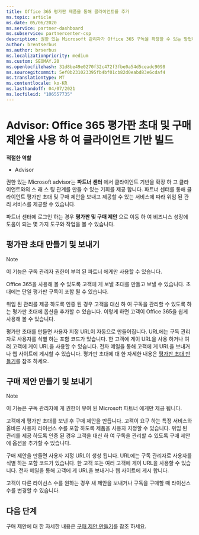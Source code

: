 ```yaml
---
title: Office 365 평가판 제품을 통해 클라이언트를 추가
ms.topic: article
ms.date: 05/06/2020
ms.service: partner-dashboard
ms.subservice: partnercenter-csp
description: 권한 있는 Microsoft 관리자가 Office 365 구독을 확장할 수 있는 방법에 대해 알아보세요. Office 365 평가판 초대를 만들어 클라이언트에 게 제공 합니다.
author: brentserbus
ms.author: brserbus
ms.localizationpriority: medium
ms.custom: SEOMAY.20
ms.openlocfilehash: 31d8be49e0270f32c472f3fbe0a54d5ceadc9098
ms.sourcegitcommit: 5ef0b231023395fb4bf01cb82d0eabd83e6cdaf4
ms.translationtype: MT
ms.contentlocale: ko-KR
ms.lasthandoff: 04/07/2021
ms.locfileid: "106557735"
---
```

# <a name="advisors-build-your-client-base-with-office-365-trial-invitations-and-purchase-offers"></a>Advisor: Office 365 평가판 초대 및 구매 제안을 사용 하 여 클라이언트 기반 빌드


**적절한 역할**

- Advisor


권한 있는 Microsoft advisor는 **파트너 센터** 에서 클라이언트 기반을 확장 하 고 클라이언트와의 스 래 스 팅 관계를 만들 수 있는 기회를 제공 합니다. 파트너 센터를 통해 클라이언트 평가판 초대 및 구매 제안을 보내고 제공할 수 있는 서비스에 따라 위임 된 관리 서비스를 제공할 수 있습니다.

파트너 센터에 로그인 하는 경우 **평가판 및 구매 제안** 으로 이동 하 여 비즈니스 성장에 도움이 되는 몇 가지 도구와 작업을 볼 수 있습니다.

## <a name="create-and-send-trial-invitations"></a>평가판 초대 만들기 및 보내기

> [!NOTE]
> 이 기능은 구독 관리자 권한이 부여 된 파트너 에게만 사용할 수 있습니다.

Office 365을 사용해 볼 수 있도록 고객에 게 보낼 초대를 만들고 보낼 수 있습니다. 초대에는 단일 평가판 구독이 포함 될 수 있습니다.

위임 된 관리를 제공 하도록 인증 된 경우 고객을 대신 하 여 구독을 관리할 수 있도록 하는 평가판 초대에 옵션을 추가할 수 있습니다. 이렇게 하면 고객이 Office 365을 쉽게 사용해 볼 수 있습니다.

평가판 초대를 만들면 사용자 지정 URL이 자동으로 만들어집니다. URL에는 구독 관리자로 사용자를 식별 하는 포함 코드가 있습니다. 한 고객에 게이 URL을 사용 하거나 여러 고객에 게이 URL을 사용할 수 있습니다. 전자 메일을 통해 고객에 게 URL을 보내거나 웹 사이트에 게시할 수 있습니다.
평가판 초대에 대 한 자세한 내용은 [평가판 초대 만들기](advisors-create-a-trial-invitation.md)를 참조 하세요.

## <a name="create-and-send-purchase-offers"></a>구매 제안 만들기 및 보내기

> [!NOTE]
> 이 기능은 구독 관리자에 게 권한이 부여 된 Microsoft 파트너 에게만 제공 됩니다.

고객에게 평가판 초대를 보낸 후 구매 제안을 만듭니다. 고객이 요구 하는 특정 서비스와 올바른 사용자 라이선스 수를 포함 하도록 제품을 사용자 지정할 수 있습니다. 위임 된 관리를 제공 하도록 인증 된 경우 고객을 대신 하 여 구독을 관리할 수 있도록 구매 제안에 옵션을 추가할 수 있습니다.

구매 제안을 만들면 사용자 지정 URL이 생성 됩니다. URL에는 구독 관리자로 사용자를 식별 하는 포함 코드가 있습니다. 한 고객 또는 여러 고객에 게이 URL을 사용할 수 있습니다. 전자 메일을 통해 고객에 게 URL을 보내거나 웹 사이트에 게시 합니다.

고객이 다른 라이선스 수를 원하는 경우 새 제안을 보내거나 구독을 구매할 때 라이선스 수를 변경할 수 있습니다.

## <a name="next-steps"></a>다음 단계

구매 제안에 대 한 자세한 내용은 [구매 제안 만들기](advisor-create-a-purchase-offer.md)를 참조 하세요.
